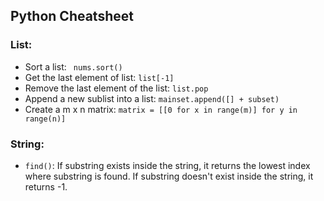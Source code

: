 ## Python Cheatsheet

### List:
- Sort a list: ``` nums.sort()```
- Get the last element of list: ```list[-1]```
- Remove the last element of the list: ```list.pop```
- Append a new sublist into a list: ```mainset.append([] + subset)```
- Create a m x n matrix: ```matrix = [[0 for x in range(m)] for y in range(n)]```

### String:
- ```find()```: If substring exists inside the string, it returns the lowest index where substring is found.
If substring doesn't exist inside the string, it returns -1.
